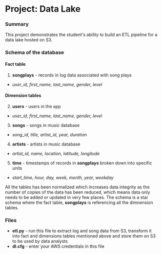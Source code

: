 # Project: Data Lake


### Summary
This project demonstrates the student's ability to build an ETL pipeline for a data lake hosted on S3.

### Schema of the database
#### Fact table
1. **songplays** - records in log data associated with song plays
  - *user_id, first_name, last_name, gender, level*

#### Dimension tables
2. **users** - users in the app
  - *user_id, first_name, last_name, gender, level* 
3. **songs** - songs in music database
  - *song_id, title, artist_id, year, duration* 
4. **artists** - artists in music database
  - *artist_id, name, location, latitude, longitude* 
5. **time** - timestamps of records in **songplays** broken down into specific units
  - *start_time, hour, day, week, month, year, weekday* 

All the tables has been normalized which increases data integrity as the number of copies of the data has been reduced, which means data only needs to be added or updated in very few places. The schema is a star schema where the fact table, **songplays** is referencing all the dimnension tables.

### Files
- **etl.py** - run this file to extract log and song data from S3, transform it into fact and dimensions tables mentioned above and store them on S3 to be used by data analysts
- **dl.cfg** - enter your AWS credentials in this file